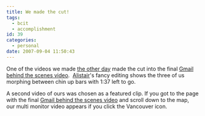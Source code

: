 ```yaml
---
title: We made the cut!
tags:
  - bcit
  - accomplishment
id: 39
categories:
  - personal
date: 2007-09-04 11:50:43
---
```


One of the videos we made [the other day](http://stephaniehobson.ca/2007/08/10/10-seconds-of-my-15-minutes/ "Blog post I made the other day about making gmail videos.") made the cut into the final [Gmail behind the scenes video](http://mail.google.com/mail/help/gmail_video.html).  [Alistair](http://www.alistair.com/)'s fancy editing shows the three of us morphing between chin up bars with 1:37 left to go.

A second video of ours was chosen as a featured clip. If you got to the page with the  final [Gmail behind the scenes video](http://mail.google.com/mail/help/gmail_video.html) and scroll down to the map, our multi monitor video appears if you click the Vancouver icon.
